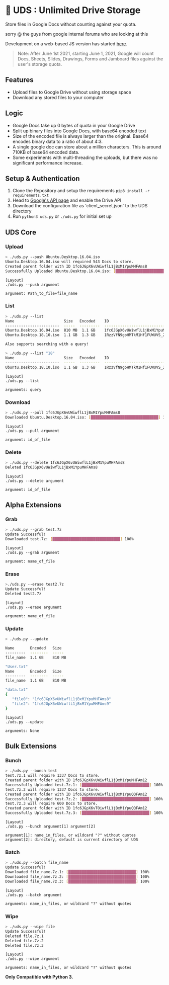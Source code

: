 # :milky_way: UDS : Unlimited Drive Storage

Store files in Google Docs without counting against your quota.

sorry @ the guys from google internal forums who are looking at this

Development on a web-based JS version has started [here](https://github.com/stewartmcgown/uds-web).

> Note: After June 1st 2021, starting June 1, 2021, Google will count Docs, Sheets, Slides, Drawings, Forms and Jamboard files against the user's storage quota.

## Features

- Upload files to Google Drive without using storage space
- Download any stored files to your computer

## Logic

- Google Docs take up 0 bytes of quota in your Google Drive
- Split up binary files into Google Docs, with base64 encoded text
- Size of the encoded file is always larger than the original. Base64 encodes binary data to a ratio of about 4:3.
- A single google doc can store about a million characters. This is around 710KB of base64 encoded data.
- Some experiments with multi-threading the uploads, but there was no significant performance increase.

## Setup & Authentication

1. Clone the Repository and setup the requirements `pip3 install -r requirements.txt`
2. Head to [Google's API page](https://developers.google.com/drive/api/v3/quickstart/python) and enable the Drive API
3. Download the configuration file as 'client_secret.json' to the UDS directory
4. Run `python3 uds.py` or `./uds.py` for initial set up

## UDS Core

### Upload

```sh
> ./uds.py --push Ubuntu.Desktop.16.04.iso
Ubuntu.Desktop.16.04.iso will required 543 Docs to store.
Created parent folder with ID 1fc6JGpX6vUWiwflL1jBxM1YpuMHFAms8
Successfully Uploaded Ubuntu.Desktop.16.04.iso: [██████████████████████████████] 100%
```

```
[Layout]
./uds.py --push argument

argument: Path_to_file+file_name
```

### List

```sh
> ./uds.py --list
Name                      Size   Encoded    ID
------------------------  -----  ---------  ---------------------------------
Ubuntu.Desktop.16.04.iso  810 MB  1.1 GB    1fc6JGpX6vUWiwflL1jBxM1YpuMHFAms8
Ubuntu.Desktop.18.10.iso  1.1 GB  1.3 GB    1RzzVfN9goHMTkM1Hf1FUWUVS_2R3GK7D

Also supports searching with a query!

> ./uds.py --list "18"
Name                      Size   Encoded    ID
------------------------  -----  ---------  ---------------------------------
Ubuntu.Desktop.18.10.iso  1.1 GB  1.3 GB    1RzzVfN9goHMTkM1Hf1FUWUVS_2R3GK7D
```

```
[Layout]
./uds.py --list

arguments: query
```

### Download

```sh
> ./uds.py --pull 1fc6JGpX6vUWiwflL1jBxM1YpuMHFAms8
Downloaded Ubuntu.Desktop.16.04.iso: [██████████████████████████████] 100%
```

```
[Layout]
./uds.py --pull argument

argument: id_of_file
```

### Delete

```sh
> ./uds.py --delete 1fc6JGpX6vUWiwflL1jBxM1YpuMHFAms8
Deleted 1fc6JGpX6vUWiwflL1jBxM1YpuMHFAms8
```

```
[Layout]
./uds.py --delete argument

argument: id_of_file
```

## Alpha Extensions

### Grab

```sh
> ./uds.py --grab test.7z
Update Successful!
Downloaded test.7z: [██████████████████████████████] 100%
```

```
[Layout]
./uds.py --grab argument

argument: name_of_file
```

### Erase

```sh
>./uds.py --erase test2.7z
Update Successful!
Deleted test2.7z
```

```
[Layout]
./uds.py --erase argument

argument: name_of_file
```

### Update

```sh
> ./uds.py --update

Name       Encoded   Size
---------  --------  -----
file_name  1.1 GB    810 MB

"User.txt"
Name       Encoded   Size
---------  --------  -----
file_name  1.1 GB    810 MB

"data.txt"
{
   "file0": "1fc6JGpX6vUWiwflL1jBxM1YpuMHFAms8"
   "file2": "1fc6JGpX6vUWiwflL1jBxM1YpuMHFAms9"
}
```

```
[Layout]
./uds.py --update

arguments: None
```

## Bulk Extensions

### Bunch

```sh
> ./uds.py --bunch test
test.7z.1 will require 1337 Docs to store.
Created parent folder with ID 1fc6JGpX6vUWiwflL1jBxM1YpuMHFAm12
Successfully Uploaded test.7z.1: [██████████████████████████████] 100%
test.7z.2 will require 1337 Docs to store.
Created parent folder with ID 1fc6JGpX6vUWiwflL1jBxM1YpuQQFAm12
Successfully Uploaded test.7z.2: [██████████████████████████████] 100%
test.7z.3 will require 600 Docs to store.
Created parent folder with ID 1fc6JGpX6vTOiwflL1jBxM1YpuQQFAm12
Successfully Uploaded test.7z.3: [██████████████████████████████] 100%
```

```
[Layout]
./uds.py --bunch argument[1] argument[2]

argument[1]: name_in_files, or wildcard "?" without quotes
argument[2]: directory, default is current directory of UDS
```

### Batch

```sh
> ./uds.py --batch file_name
Update Successful!
Downloaded file_name.7z.1: [██████████████████████████████] 100%
Downloaded file_name.7z.2: [██████████████████████████████] 100%
Downloaded file_name.7z.3: [██████████████████████████████] 100%
```

```
[Layout]
./uds.py --batch argument

arguments: name_in_files, or wildcard "?" without quotes
```

### Wipe

```sh
> ./uds.py --wipe file
Update Successful!
Deleted file.7z.1
Deleted file.7z.2
Deleted file.7z.3
```

```
[Layout]
./uds.py --wipe argument

arguments: name_in_files, or wildcard "?" without quotes
```

**Only Compatible with Python 3.**

